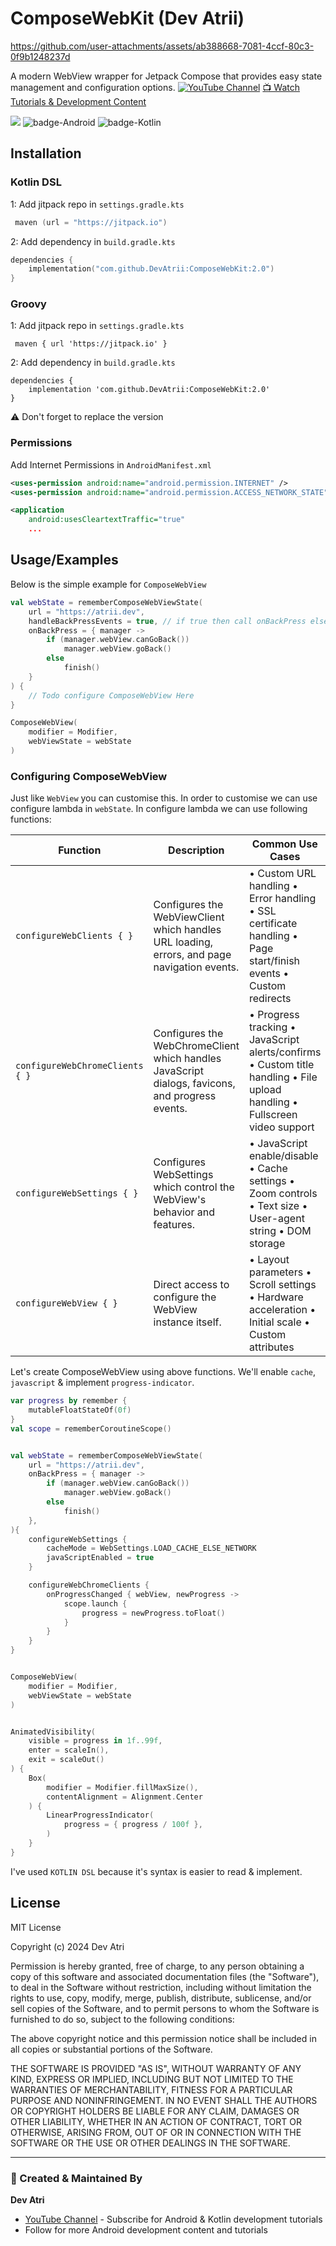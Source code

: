 # ComposeWebKit (Dev Atrii)

https://github.com/user-attachments/assets/ab388668-7081-4ccf-80c3-0f9b1248237d

A modern WebView wrapper for Jetpack Compose that provides easy state management and configuration options.
[![YouTube Channel](https://img.shields.io/badge/YouTube-Subscribe-red?style=for-the-badge&logo=youtube)](https://www.youtube.com/@devatrii/videos)
[📺 Watch Tutorials & Development Content](https://www.youtube.com/@devatrii/videos)

[![](https://jitpack.io/v/DevAtrii/ComposeWebKit.svg)](https://jitpack.io/#DevAtrii/ComposeWebKit)
![badge-Android](https://img.shields.io/badge/Platform-Android-brightgreen)
![badge-Kotlin](https://img.shields.io/badge/Language-Kotlin-blue)
## Installation

### Kotlin DSL

1: Add jitpack repo in `settings.gradle.kts`
```kotlin
 maven (url = "https://jitpack.io")
```
2: Add dependency in `build.gradle.kts`
```kotlin
dependencies {
    implementation("com.github.DevAtrii:ComposeWebKit:2.0")
}
```

### Groovy

1: Add jitpack repo in `settings.gradle.kts`
```gropvy
 maven { url 'https://jitpack.io' }
```
2: Add dependency in `build.gradle.kts`
```gropvy
dependencies {
    implementation 'com.github.DevAtrii:ComposeWebKit:2.0'
}
```
⚠️ Don't forget to replace the version

### Permissions
Add Internet Permissions in `AndroidManifest.xml`
``` xml
<uses-permission android:name="android.permission.INTERNET" />
<uses-permission android:name="android.permission.ACCESS_NETWORK_STATE" />

<application
    android:usesCleartextTraffic="true"
    ...
```

    
    
## Usage/Examples
Below is the simple example for `ComposeWebView`

```kotlin
val webState = rememberComposeWebViewState(
    url = "https://atrii.dev",
    handleBackPressEvents = true, // if true then call onBackPress else won't (true by default)
    onBackPress = { manager ->
        if (manager.webView.canGoBack())
            manager.webView.goBack()
        else
            finish()
    }
) {
    // Todo configure ComposeWebView Here
}

ComposeWebView(
    modifier = Modifier,
    webViewState = webState
)
```

### Configuring ComposeWebView
Just like `WebView` you can customise this. In order to customise we can use configure lambda in `webState`. In configure lambda we can use following functions:

| Function | Description | Common Use Cases |
|----------|-------------|-----------------|
| `configureWebClients { }` | Configures the WebViewClient which handles URL loading, errors, and page navigation events. | • Custom URL handling • Error handling • SSL certificate handling • Page start/finish events • Custom redirects |
| `configureWebChromeClients { }` | Configures the WebChromeClient which handles JavaScript dialogs, favicons, and progress events. | • Progress tracking • JavaScript alerts/confirms • Custom title handling • File upload handling • Fullscreen video support |
| `configureWebSettings { }` | Configures WebSettings which control the WebView's behavior and features. | • JavaScript enable/disable • Cache settings • Zoom controls • Text size • User-agent string • DOM storage |
| `configureWebView { }` | Direct access to configure the WebView instance itself. | • Layout parameters • Scroll settings • Hardware acceleration • Initial scale • Custom attributes |

Let's create ComposeWebView using above functions. We'll enable `cache`, `javascript` & implement `progress-indicator`.

``` kotlin
var progress by remember {
    mutableFloatStateOf(0f)
}
val scope = rememberCoroutineScope()


val webState = rememberComposeWebViewState(
    url = "https://atrii.dev",
    onBackPress = { manager ->
        if (manager.webView.canGoBack())
            manager.webView.goBack()
        else
            finish()
    },
){
    configureWebSettings { 
        cacheMode = WebSettings.LOAD_CACHE_ELSE_NETWORK
        javaScriptEnabled = true
    }

    configureWebChromeClients {
        onProgressChanged { webView, newProgress ->
            scope.launch {
                progress = newProgress.toFloat()
            }
        }
    }
}


ComposeWebView(
    modifier = Modifier,
    webViewState = webState
)


AnimatedVisibility(
    visible = progress in 1f..99f,
    enter = scaleIn(),
    exit = scaleOut()
) {
    Box(
        modifier = Modifier.fillMaxSize(),
        contentAlignment = Alignment.Center
    ) {
        LinearProgressIndicator(
            progress = { progress / 100f },
        )
    }
}


```

I've used `KOTLIN DSL` because it's syntax is easier to read & implement.



## License

MIT License

Copyright (c) 2024 Dev Atri

Permission is hereby granted, free of charge, to any person obtaining a copy
of this software and associated documentation files (the "Software"), to deal
in the Software without restriction, including without limitation the rights
to use, copy, modify, merge, publish, distribute, sublicense, and/or sell
copies of the Software, and to permit persons to whom the Software is
furnished to do so, subject to the following conditions:

The above copyright notice and this permission notice shall be included in all
copies or substantial portions of the Software.

THE SOFTWARE IS PROVIDED "AS IS", WITHOUT WARRANTY OF ANY KIND, EXPRESS OR
IMPLIED, INCLUDING BUT NOT LIMITED TO THE WARRANTIES OF MERCHANTABILITY,
FITNESS FOR A PARTICULAR PURPOSE AND NONINFRINGEMENT. IN NO EVENT SHALL THE
AUTHORS OR COPYRIGHT HOLDERS BE LIABLE FOR ANY CLAIM, DAMAGES OR OTHER
LIABILITY, WHETHER IN AN ACTION OF CONTRACT, TORT OR OTHERWISE, ARISING FROM,
OUT OF OR IN CONNECTION WITH THE SOFTWARE OR THE USE OR OTHER DEALINGS IN THE
SOFTWARE.

---

### 📱 Created & Maintained By

**Dev Atri**
* [YouTube Channel](https://www.youtube.com/@devatrii/videos) - Subscribe for Android & Kotlin development tutorials
* Follow for more Android development content and tutorials
